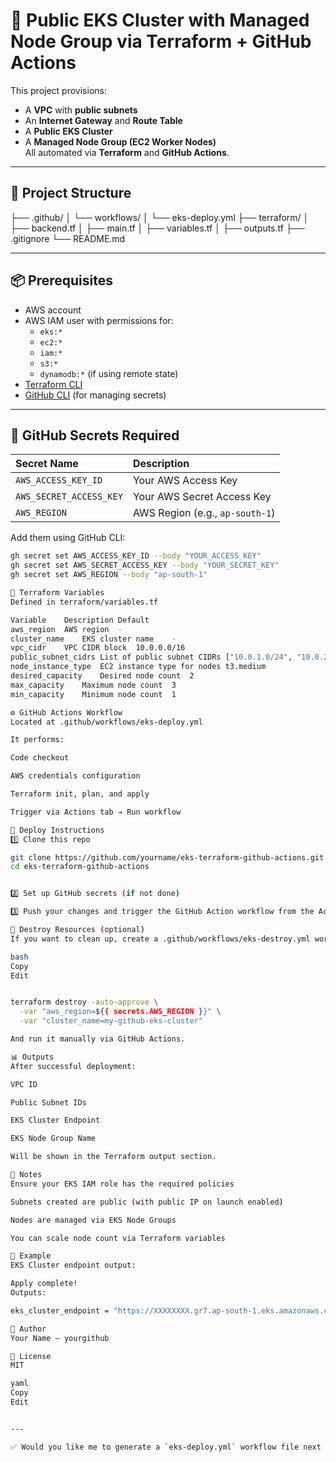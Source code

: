 # 🚀 Public EKS Cluster with Managed Node Group via Terraform + GitHub Actions

This project provisions:
- A **VPC** with **public subnets**
- An **Internet Gateway** and **Route Table**
- A **Public EKS Cluster**
- A **Managed Node Group (EC2 Worker Nodes)**  
All automated via **Terraform** and **GitHub Actions**.

---

## 📂 Project Structure

├── .github/
│ └── workflows/
│ └── eks-deploy.yml
├── terraform/
│ ├── backend.tf
│ ├── main.tf
│ ├── variables.tf
│ ├── outputs.tf
├── .gitignore
└── README.md


---

## 📦 Prerequisites

- AWS account
- AWS IAM user with permissions for:
  - `eks:*`
  - `ec2:*`
  - `iam:*`
  - `s3:*`
  - `dynamodb:*` (if using remote state)
- [Terraform CLI](https://developer.hashicorp.com/terraform/downloads)
- [GitHub CLI](https://cli.github.com/) (for managing secrets)

---

## 🔐 GitHub Secrets Required

| Secret Name               | Description                         |
|:-------------------------|:------------------------------------|
| `AWS_ACCESS_KEY_ID`        | Your AWS Access Key                 |
| `AWS_SECRET_ACCESS_KEY`    | Your AWS Secret Access Key          |
| `AWS_REGION`               | AWS Region (e.g., `ap-south-1`)     |

Add them using GitHub CLI:
```bash
gh secret set AWS_ACCESS_KEY_ID --body "YOUR_ACCESS_KEY"
gh secret set AWS_SECRET_ACCESS_KEY --body "YOUR_SECRET_KEY"
gh secret set AWS_REGION --body "ap-south-1"

📜 Terraform Variables
Defined in terraform/variables.tf

Variable	Description	Default
aws_region	AWS region	-
cluster_name	EKS cluster name	-
vpc_cidr	VPC CIDR block	10.0.0.0/16
public_subnet_cidrs	List of public subnet CIDRs	["10.0.1.0/24", "10.0.2.0/24"]
node_instance_type	EC2 instance type for nodes	t3.medium
desired_capacity	Desired node count	2
max_capacity	Maximum node count	3
min_capacity	Minimum node count	1

⚙️ GitHub Actions Workflow
Located at .github/workflows/eks-deploy.yml

It performs:

Code checkout

AWS credentials configuration

Terraform init, plan, and apply

Trigger via Actions tab → Run workflow

🚀 Deploy Instructions
1️⃣ Clone this repo

git clone https://github.com/yourname/eks-terraform-github-actions.git
cd eks-terraform-github-actions


2️⃣ Set up GitHub secrets (if not done)

3️⃣ Push your changes and trigger the GitHub Action workflow from the Actions tab.

🧹 Destroy Resources (optional)
If you want to clean up, create a .github/workflows/eks-destroy.yml workflow with:

bash
Copy
Edit


terraform destroy -auto-approve \
  -var "aws_region=${{ secrets.AWS_REGION }}" \
  -var "cluster_name=my-github-eks-cluster"

And run it manually via GitHub Actions.

📊 Outputs
After successful deployment:

VPC ID

Public Subnet IDs

EKS Cluster Endpoint

EKS Node Group Name

Will be shown in the Terraform output section.

📌 Notes
Ensure your EKS IAM role has the required policies

Subnets created are public (with public IP on launch enabled)

Nodes are managed via EKS Node Groups

You can scale node count via Terraform variables

📸 Example
EKS Cluster endpoint output:

Apply complete!
Outputs:

eks_cluster_endpoint = "https://XXXXXXXX.gr7.ap-south-1.eks.amazonaws.com"

🙌 Author
Your Name — yourgithub

📃 License
MIT

yaml
Copy
Edit


---

✅ Would you like me to generate a `eks-deploy.yml` workflow file next for this exact setup too? ⚙️✨


